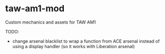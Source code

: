 # taw-am1-mod
Custom mechanics and assets for TAW AM1

TODO:
- change arsenal blacklist to wrap a function from ACE arsenal instead of using a display handler (so it works with Liberation arsenal)